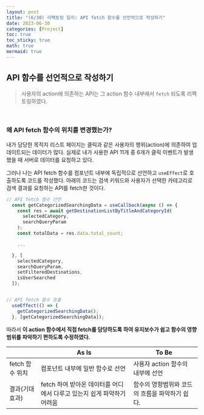 ```yaml
---
layout: post
title: "(6/30) 리팩토링 일지: API fetch 함수를 선언적으로 작성하기"
date: 2023-06-30
categories: [Project]
toc: true
toc_sticky: true
math: true
mermaid: true
---
```


## API 함수를 선언적으로 작성하기

> 사용자의 action에 의존하는 API는 그 action 함수 내부에서 `fetch` 되도록 리팩토링하였다.

<br>

### 왜 API fetch 함수의 위치를 변경했는가?

내가 담당한 목적지 리스트 페이지는 클릭과 같은 사용자의 행위(action)에 의존하여 업데이트되는 데이터가 많다. 실제로 내가 사용한 API 11개 중 6개가 클릭 이벤트가 발생했을 때 서버로 데이터를 요청하고 있다.

그러나 나는 API fetch 함수를 컴포넌트 내부에 독립적으로 선언하고 `useEffect`로 호출하도록 코드를 작성했다. 아래의 코드는 검색 키워드와 사용자가 선택한 카테고리로 검색 결과를 요청하는 API를 fetch한 것이다.

```javascript
// API fetch 함수 선언
  const getCategorizedSearchingData = useCallback(async () => {
    const res = await getDestinationListByTitleAndCategoryId(
      selectedCategory,
      searchQueryParam
    );
    const totalData = res.data.total_count;

    ...

  }, [
    selectedCategory,
    searchQueryParam,
    setFilteredDestinations,
    isUserSearched
  ]);


// API fetch 함수 호출
  useEffect(() => {
    getCategorizedSearchingData();
  }, [getCategorizedSearchingData]);

```

따라서 **이 action 함수에서 직접 fetch를 담당하도록 하여 유지보수가 쉽고 함수의 영향범위를 파악하기 편하도록 수정하였다.**

|                 | As Is                                                                  | To Be                                          |
| --------------- | ---------------------------------------------------------------------- | ---------------------------------------------- |
| fetch 함수 위치 | 컴포넌트 내부에 일반 함수로 선언                                       | 사용자 action 함수의 내부에 선언               |
| 결과(기대 효과) | fetch 하여 받아온 데이터를 어디에서 다루고 있는지 쉽게 파악하기 어려움 | 함수의 영향범위와 코드의 흐름을 파악하기 쉽다. |
